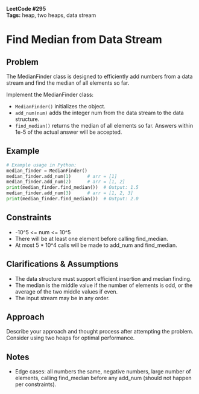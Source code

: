 **LeetCode #295**  
**Tags:** heap, two heaps, data stream

# Find Median from Data Stream

## Problem
The MedianFinder class is designed to efficiently add numbers from a data stream and find the median of all elements so far.

Implement the MedianFinder class:
- `MedianFinder()` initializes the object.
- `add_num(num)` adds the integer num from the data stream to the data structure.
- `find_median()` returns the median of all elements so far. Answers within 1e-5 of the actual answer will be accepted.

## Example
```python
# Example usage in Python:
median_finder = MedianFinder()
median_finder.add_num(1)      # arr = [1]
median_finder.add_num(2)      # arr = [1, 2]
print(median_finder.find_median())  # Output: 1.5
median_finder.add_num(3)      # arr = [1, 2, 3]
print(median_finder.find_median())  # Output: 2.0
```

## Constraints
- -10^5 <= num <= 10^5
- There will be at least one element before calling find_median.
- At most 5 * 10^4 calls will be made to add_num and find_median.

## Clarifications & Assumptions
- The data structure must support efficient insertion and median finding.
- The median is the middle value if the number of elements is odd, or the average of the two middle values if even.
- The input stream may be in any order.

## Approach
Describe your approach and thought process after attempting the problem. Consider using two heaps for optimal performance.

## Notes
- Edge cases: all numbers the same, negative numbers, large number of elements, calling find_median before any add_num (should not happen per constraints). 